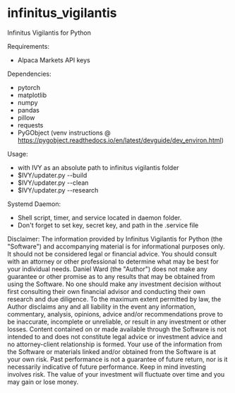 # infinitus_vigilantis
Infinitus Vigilantis for Python

Requirements:
  - Alpaca Markets API keys

Dependencies:
  - pytorch
  - matplotlib
  - numpy
  - pandas
  - pillow
  - requests
  - PyGObject (venv instructions @ https://pygobject.readthedocs.io/en/latest/devguide/dev_environ.html)

Usage:
  - with IVY as an absolute path to infinitus vigilantis folder
  - $IVY/updater.py --build
  - $IVY/updater.py --clean
  - $IVY/updater.py --research

Systemd Daemon:
  - Shell script, timer, and service located in daemon folder.
  - Don't forget to set key, secret key, and path in the .service file


Disclaimer:
    The information provided by Infinitus Vigilantis for Python (the
"Software") and accompanying material is for informational purposes
only. It should not be considered legal or financial advice. You should
consult with an attorney or other professional to determine what may be
best for your individual needs. Daniel Ward (the "Author") does not
make any guarantee or other promise as to any results that may be
obtained from using the Software. No one should make any investment
decision without first consulting their own financial advisor and
conducting their own research and due diligence. To the maximum extent
permitted by law, the Author disclaims any and all liability in the
event any information, commentary, analysis, opinions, advice and/or
recommendations prove to be inaccurate, incomplete or unreliable, or
result in any investment or other losses. Content contained on or made
available through the Software is not intended to and does not
constitute legal advice or investment advice and no attorney-client
relationship is formed. Your use of the information from the Software
or materials linked and/or obtained from the Software is at your own
risk. Past performance is not a guarantee of future return, nor is it
necessarily indicative of future performance. Keep in mind investing
involves risk. The value of your investment will fluctuate over time
and you may gain or lose money.
